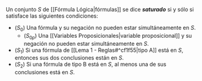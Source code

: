 Un conjunto $S$ de [[Fórmula Lógica|fórmulas]] se dice ***saturado*** si y sólo si satisface las siguientes condiciones:
- $(S_0)$ Una fórmula y su negación no pueden estar simultáneamente en $S$.
	- $(S_{0p})$ Una [[Variables Proposicionales|variable proposicional]] y su negación no pueden estar simultáneamente en $S$.
- $(S_1)$ Si una fórmula de [[Lema 1 - Reglas#^cf1f55|tipo A]] está en $S$, entonces sus dos conclusiones están en $S$. 
- $(S_2)$ Si una fórmula de tipo B está en $S$, al menos una de sus conclusiones está en $S$.